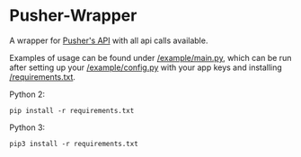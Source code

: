 # Pusher-Wrapper
A wrapper for [Pusher's API](https://pusher.com/docs/channels/library_auth_reference/rest-api) with all api calls available.

Examples of usage can be found under [/example/main.py](example/main.py), which can be run after setting up your [/example/config.py](/example/config.py) with your app keys and installing [/requirements.txt](/requirements.txt). 

Python 2:
```shell
pip install -r requirements.txt
 ```  
Python 3:
```shell
pip3 install -r requirements.txt
``` 
